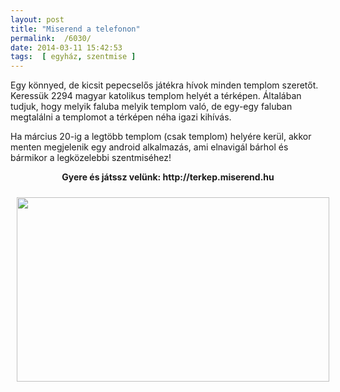 ```yaml
---
layout: post
title: "Miserend a telefonon"
permalink:  /6030/ 
date: 2014-03-11 15:42:53
tags:  [ egyház, szentmise ] 
---
```

Egy könnyed, de kicsit pepecselős játékra hívok minden templom szeretőt. Keressük 2294 magyar katolikus templom helyét a térképen. Általában tudjuk, hogy melyik faluba melyik templom való, de egy-egy faluban megtalálni a templomot a térképen néha igazi kihívás.

Ha március 20-ig a legtöbb templom (csak templom) helyére kerül, akkor menten megjelenik egy android alkalmazás, ami elnavigál bárhol és bármikor a legközelebbi szentmiséhez!

<p style="text-align: center;"><strong style="text-align: center;">Gyere és játssz velünk: http://terkep.miserend.hu</strong></p><p style="text-align: center;"><a href="http://terkep.miserend.hu"><img src="http://terkep.miserend.hu/images/terkep.JPG" style="width: 500px; height: 295px; margin: 10px;"></a></p><p >&nbsp;</p>